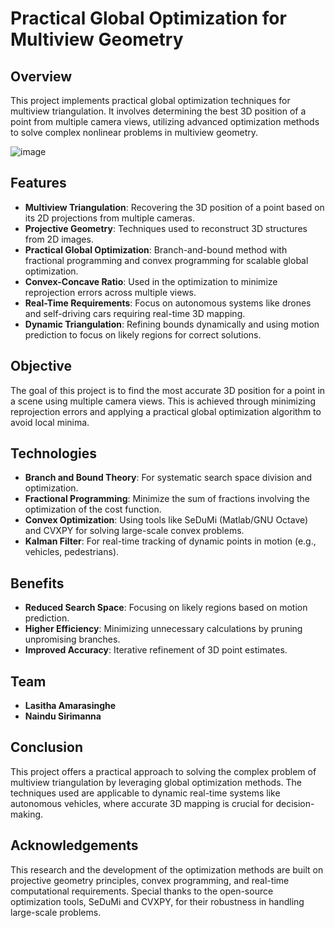 # Practical Global Optimization for Multiview Geometry

## Overview
This project implements practical global optimization techniques for multiview triangulation. It involves determining the best 3D position of a point from multiple camera views, utilizing advanced optimization methods to solve complex nonlinear problems in multiview geometry.

![image](https://github.com/user-attachments/assets/e3cba127-dc24-4774-b444-bf15b2646a99)

## Features
- **Multiview Triangulation**: Recovering the 3D position of a point based on its 2D projections from multiple cameras.
- **Projective Geometry**: Techniques used to reconstruct 3D structures from 2D images.
- **Practical Global Optimization**: Branch-and-bound method with fractional programming and convex programming for scalable global optimization.
- **Convex-Concave Ratio**: Used in the optimization to minimize reprojection errors across multiple views.
- **Real-Time Requirements**: Focus on autonomous systems like drones and self-driving cars requiring real-time 3D mapping.
- **Dynamic Triangulation**: Refining bounds dynamically and using motion prediction to focus on likely regions for correct solutions.

## Objective
The goal of this project is to find the most accurate 3D position for a point in a scene using multiple camera views. This is achieved through minimizing reprojection errors and applying a practical global optimization algorithm to avoid local minima.

## Technologies
- **Branch and Bound Theory**: For systematic search space division and optimization.
- **Fractional Programming**: Minimize the sum of fractions involving the optimization of the cost function.
- **Convex Optimization**: Using tools like SeDuMi (Matlab/GNU Octave) and CVXPY for solving large-scale convex problems.
- **Kalman Filter**: For real-time tracking of dynamic points in motion (e.g., vehicles, pedestrians).

## Benefits
- **Reduced Search Space**: Focusing on likely regions based on motion prediction.
- **Higher Efficiency**: Minimizing unnecessary calculations by pruning unpromising branches.
- **Improved Accuracy**: Iterative refinement of 3D point estimates.

## Team
- **Lasitha Amarasinghe** 
- **Naindu Sirimanna** 
  
## Conclusion
This project offers a practical approach to solving the complex problem of multiview triangulation by leveraging global optimization methods. The techniques used are applicable to dynamic real-time systems like autonomous vehicles, where accurate 3D mapping is crucial for decision-making.

## Acknowledgements
This research and the development of the optimization methods are built on projective geometry principles, convex programming, and real-time computational requirements. Special thanks to the open-source optimization tools, SeDuMi and CVXPY, for their robustness in handling large-scale problems.
